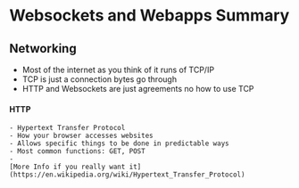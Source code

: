 Websockets and Webapps Summary
===

Networking
---

- Most of the internet as you think of it runs of TCP/IP
- TCP is just a connection bytes go through
- HTTP and Websockets are just agreements no how to use TCP
#### HTTP
	- Hypertext Transfer Protocol
	- How your browser accesses websites
	- Allows specific things to be done in predictable ways
	- Most common functions: GET, POST
	-
	[More Info if you really want it](https://en.wikipedia.org/wiki/Hypertext_Transfer_Protocol)
